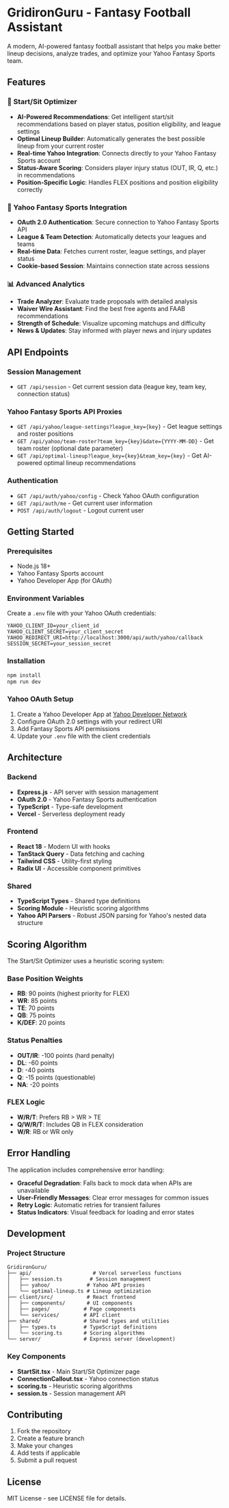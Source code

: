 # GridironGuru - Fantasy Football Assistant

A modern, AI-powered fantasy football assistant that helps you make better lineup decisions, analyze trades, and optimize your Yahoo Fantasy Sports team.

## Features

### 🎯 Start/Sit Optimizer
- **AI-Powered Recommendations**: Get intelligent start/sit recommendations based on player status, position eligibility, and league settings
- **Optimal Lineup Builder**: Automatically generates the best possible lineup from your current roster
- **Real-time Yahoo Integration**: Connects directly to your Yahoo Fantasy Sports account
- **Status-Aware Scoring**: Considers player injury status (OUT, IR, Q, etc.) in recommendations
- **Position-Specific Logic**: Handles FLEX positions and position eligibility correctly

### 🔗 Yahoo Fantasy Sports Integration
- **OAuth 2.0 Authentication**: Secure connection to Yahoo Fantasy Sports API
- **League & Team Detection**: Automatically detects your leagues and teams
- **Real-time Data**: Fetches current roster, league settings, and player status
- **Cookie-based Session**: Maintains connection state across sessions

### 📊 Advanced Analytics
- **Trade Analyzer**: Evaluate trade proposals with detailed analysis
- **Waiver Wire Assistant**: Find the best free agents and FAAB recommendations
- **Strength of Schedule**: Visualize upcoming matchups and difficulty
- **News & Updates**: Stay informed with player news and injury updates

## API Endpoints

### Session Management
- `GET /api/session` - Get current session data (league key, team key, connection status)

### Yahoo Fantasy Sports API Proxies
- `GET /api/yahoo/league-settings?league_key={key}` - Get league settings and roster positions
- `GET /api/yahoo/team-roster?team_key={key}&date={YYYY-MM-DD}` - Get team roster (optional date parameter)
- `GET /api/optimal-lineup?league_key={key}&team_key={key}` - Get AI-powered optimal lineup recommendations

### Authentication
- `GET /api/auth/yahoo/config` - Check Yahoo OAuth configuration
- `GET /api/auth/me` - Get current user information
- `POST /api/auth/logout` - Logout current user

## Getting Started

### Prerequisites
- Node.js 18+ 
- Yahoo Fantasy Sports account
- Yahoo Developer App (for OAuth)

### Environment Variables
Create a `.env` file with your Yahoo OAuth credentials:

```env
YAHOO_CLIENT_ID=your_client_id
YAHOO_CLIENT_SECRET=your_client_secret
YAHOO_REDIRECT_URI=http://localhost:3000/api/auth/yahoo/callback
SESSION_SECRET=your_session_secret
```

### Installation
```bash
npm install
npm run dev
```

### Yahoo OAuth Setup
1. Create a Yahoo Developer App at [Yahoo Developer Network](https://developer.yahoo.com/apps/)
2. Configure OAuth 2.0 settings with your redirect URI
3. Add Fantasy Sports API permissions
4. Update your `.env` file with the client credentials

## Architecture

### Backend
- **Express.js** - API server with session management
- **OAuth 2.0** - Yahoo Fantasy Sports authentication
- **TypeScript** - Type-safe development
- **Vercel** - Serverless deployment ready

### Frontend
- **React 18** - Modern UI with hooks
- **TanStack Query** - Data fetching and caching
- **Tailwind CSS** - Utility-first styling
- **Radix UI** - Accessible component primitives

### Shared
- **TypeScript Types** - Shared type definitions
- **Scoring Module** - Heuristic scoring algorithms
- **Yahoo API Parsers** - Robust JSON parsing for Yahoo's nested data structure

## Scoring Algorithm

The Start/Sit Optimizer uses a heuristic scoring system:

### Base Position Weights
- **RB**: 90 points (highest priority for FLEX)
- **WR**: 85 points
- **TE**: 70 points  
- **QB**: 75 points
- **K/DEF**: 20 points

### Status Penalties
- **OUT/IR**: -100 points (hard penalty)
- **DL**: -60 points
- **D**: -40 points
- **Q**: -15 points (questionable)
- **NA**: -20 points

### FLEX Logic
- **W/R/T**: Prefers RB > WR > TE
- **Q/W/R/T**: Includes QB in FLEX consideration
- **W/R**: RB or WR only

## Error Handling

The application includes comprehensive error handling:

- **Graceful Degradation**: Falls back to mock data when APIs are unavailable
- **User-Friendly Messages**: Clear error messages for common issues
- **Retry Logic**: Automatic retries for transient failures
- **Status Indicators**: Visual feedback for loading and error states

## Development

### Project Structure
```
GridironGuru/
├── api/                    # Vercel serverless functions
│   ├── session.ts         # Session management
│   ├── yahoo/            # Yahoo API proxies
│   └── optimal-lineup.ts # Lineup optimization
├── client/src/           # React frontend
│   ├── components/       # UI components
│   ├── pages/           # Page components
│   └── services/        # API client
├── shared/              # Shared types and utilities
│   ├── types.ts         # TypeScript definitions
│   └── scoring.ts       # Scoring algorithms
└── server/              # Express server (development)
```

### Key Components
- **StartSit.tsx** - Main Start/Sit Optimizer page
- **ConnectionCallout.tsx** - Yahoo connection status
- **scoring.ts** - Heuristic scoring algorithms
- **session.ts** - Session management API

## Contributing

1. Fork the repository
2. Create a feature branch
3. Make your changes
4. Add tests if applicable
5. Submit a pull request

## License

MIT License - see LICENSE file for details.